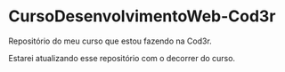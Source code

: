 # CursoDesenvolvimentoWeb-Cod3r
Repositório do meu curso que estou fazendo na Cod3r.


Estarei atualizando esse repositório com o decorrer do curso.
